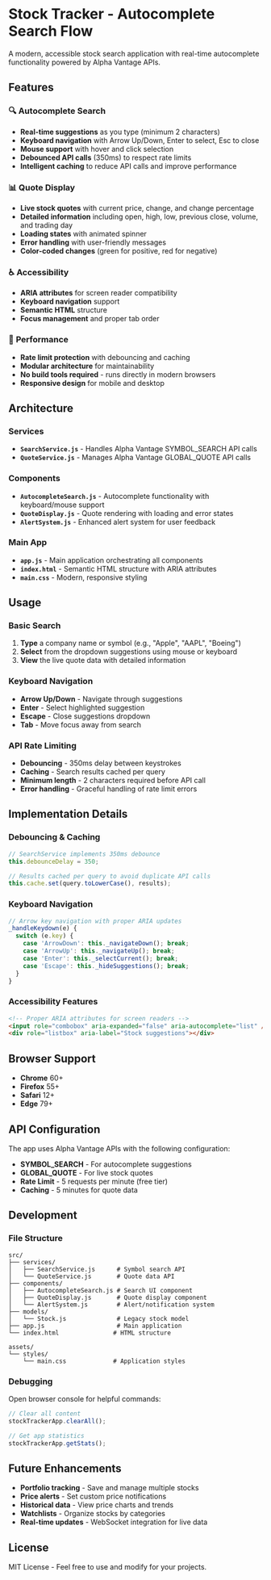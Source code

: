 # Stock Tracker - Autocomplete Search Flow

A modern, accessible stock search application with real-time autocomplete functionality powered by Alpha Vantage APIs.

## Features

### 🔍 **Autocomplete Search**

- **Real-time suggestions** as you type (minimum 2 characters)
- **Keyboard navigation** with Arrow Up/Down, Enter to select, Esc to close
- **Mouse support** with hover and click selection
- **Debounced API calls** (350ms) to respect rate limits
- **Intelligent caching** to reduce API calls and improve performance

### 📊 **Quote Display**

- **Live stock quotes** with current price, change, and change percentage
- **Detailed information** including open, high, low, previous close, volume, and trading day
- **Loading states** with animated spinner
- **Error handling** with user-friendly messages
- **Color-coded changes** (green for positive, red for negative)

### ♿ **Accessibility**

- **ARIA attributes** for screen reader compatibility
- **Keyboard navigation** support
- **Semantic HTML** structure
- **Focus management** and proper tab order

### 🚀 **Performance**

- **Rate limit protection** with debouncing and caching
- **Modular architecture** for maintainability
- **No build tools required** - runs directly in modern browsers
- **Responsive design** for mobile and desktop

## Architecture

### Services

- **`SearchService.js`** - Handles Alpha Vantage SYMBOL_SEARCH API calls
- **`QuoteService.js`** - Manages Alpha Vantage GLOBAL_QUOTE API calls

### Components

- **`AutocompleteSearch.js`** - Autocomplete functionality with keyboard/mouse support
- **`QuoteDisplay.js`** - Quote rendering with loading and error states
- **`AlertSystem.js`** - Enhanced alert system for user feedback

### Main App

- **`app.js`** - Main application orchestrating all components
- **`index.html`** - Semantic HTML structure with ARIA attributes
- **`main.css`** - Modern, responsive styling

## Usage

### Basic Search

1. **Type** a company name or symbol (e.g., "Apple", "AAPL", "Boeing")
2. **Select** from the dropdown suggestions using mouse or keyboard
3. **View** the live quote data with detailed information

### Keyboard Navigation

- **Arrow Up/Down** - Navigate through suggestions
- **Enter** - Select highlighted suggestion
- **Escape** - Close suggestions dropdown
- **Tab** - Move focus away from search

### API Rate Limiting

- **Debouncing** - 350ms delay between keystrokes
- **Caching** - Search results cached per query
- **Minimum length** - 2 characters required before API call
- **Error handling** - Graceful handling of rate limit errors

## Implementation Details

### Debouncing & Caching

```javascript
// SearchService implements 350ms debounce
this.debounceDelay = 350;

// Results cached per query to avoid duplicate API calls
this.cache.set(query.toLowerCase(), results);
```

### Keyboard Navigation

```javascript
// Arrow key navigation with proper ARIA updates
_handleKeydown(e) {
  switch (e.key) {
    case 'ArrowDown': this._navigateDown(); break;
    case 'ArrowUp': this._navigateUp(); break;
    case 'Enter': this._selectCurrent(); break;
    case 'Escape': this._hideSuggestions(); break;
  }
}
```

### Accessibility Features

```html
<!-- Proper ARIA attributes for screen readers -->
<input role="combobox" aria-expanded="false" aria-autocomplete="list" />
<div role="listbox" aria-label="Stock suggestions"></div>
```

## Browser Support

- **Chrome** 60+
- **Firefox** 55+
- **Safari** 12+
- **Edge** 79+

## API Configuration

The app uses Alpha Vantage APIs with the following configuration:

- **SYMBOL_SEARCH** - For autocomplete suggestions
- **GLOBAL_QUOTE** - For live stock quotes
- **Rate Limit** - 5 requests per minute (free tier)
- **Caching** - 5 minutes for quote data

## Development

### File Structure

```
src/
├── services/
│   ├── SearchService.js      # Symbol search API
│   └── QuoteService.js       # Quote data API
├── components/
│   ├── AutocompleteSearch.js # Search UI component
│   ├── QuoteDisplay.js       # Quote display component
│   └── AlertSystem.js        # Alert/notification system
├── models/
│   └── Stock.js              # Legacy stock model
├── app.js                    # Main application
└── index.html               # HTML structure

assets/
└── styles/
    └── main.css             # Application styles
```

### Debugging

Open browser console for helpful commands:

```javascript
// Clear all content
stockTrackerApp.clearAll();

// Get app statistics
stockTrackerApp.getStats();
```

## Future Enhancements

- **Portfolio tracking** - Save and manage multiple stocks
- **Price alerts** - Set custom price notifications
- **Historical data** - View price charts and trends
- **Watchlists** - Organize stocks by categories
- **Real-time updates** - WebSocket integration for live data

## License

MIT License - Feel free to use and modify for your projects.
